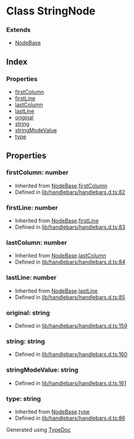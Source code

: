 # Class StringNode


### Extends
* [NodeBase](hbs.ast.nodebase.md)

## Index

### Properties
* [firstColumn](hbs.ast.stringnode.md#firstcolumn)
* [firstLine](hbs.ast.stringnode.md#firstline)
* [lastColumn](hbs.ast.stringnode.md#lastcolumn)
* [lastLine](hbs.ast.stringnode.md#lastline)
* [original](hbs.ast.stringnode.md#original)
* [string](hbs.ast.stringnode.md#string)
* [stringModeValue](hbs.ast.stringnode.md#stringmodevalue)
* [type](hbs.ast.stringnode.md#type)

## Properties

### firstColumn: number

* Inherited from [NodeBase](hbs.ast.nodebase.md).[firstColumn](hbs.ast.nodebase.md#firstcolumn)
* Defined in [lib/handlebars/handlebars.d.ts:82](https://github.com/kimamula/typedoc/blob/HEAD/src/lib/handlebars/handlebars.d.ts#L82)


### firstLine: number

* Inherited from [NodeBase](hbs.ast.nodebase.md).[firstLine](hbs.ast.nodebase.md#firstline)
* Defined in [lib/handlebars/handlebars.d.ts:83](https://github.com/kimamula/typedoc/blob/HEAD/src/lib/handlebars/handlebars.d.ts#L83)


### lastColumn: number

* Inherited from [NodeBase](hbs.ast.nodebase.md).[lastColumn](hbs.ast.nodebase.md#lastcolumn)
* Defined in [lib/handlebars/handlebars.d.ts:84](https://github.com/kimamula/typedoc/blob/HEAD/src/lib/handlebars/handlebars.d.ts#L84)


### lastLine: number

* Inherited from [NodeBase](hbs.ast.nodebase.md).[lastLine](hbs.ast.nodebase.md#lastline)
* Defined in [lib/handlebars/handlebars.d.ts:85](https://github.com/kimamula/typedoc/blob/HEAD/src/lib/handlebars/handlebars.d.ts#L85)


### original: string

* Defined in [lib/handlebars/handlebars.d.ts:159](https://github.com/kimamula/typedoc/blob/HEAD/src/lib/handlebars/handlebars.d.ts#L159)


### string: string

* Defined in [lib/handlebars/handlebars.d.ts:160](https://github.com/kimamula/typedoc/blob/HEAD/src/lib/handlebars/handlebars.d.ts#L160)


### stringModeValue: string

* Defined in [lib/handlebars/handlebars.d.ts:161](https://github.com/kimamula/typedoc/blob/HEAD/src/lib/handlebars/handlebars.d.ts#L161)


### type: string

* Inherited from [NodeBase](hbs.ast.nodebase.md).[type](hbs.ast.nodebase.md#type)
* Defined in [lib/handlebars/handlebars.d.ts:86](https://github.com/kimamula/typedoc/blob/HEAD/src/lib/handlebars/handlebars.d.ts#L86)



Generated using [TypeDoc](http://typedoc.io)
